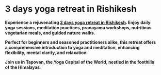 # 3 days yoga retreat in Rishikesh
**Experience a rejuvenating [3 days yoga retreat in Rishikesh](https://yogaretreatandmeditation.com/3-days-himalayan-meditation-yoga-retreat-in-rishikesh.html). Enjoy daily yoga sessions, meditation practices, pranayama workshops, nutritious vegetarian meals, and guided nature walks**. 

**Perfect for beginners and seasoned practitioners alike, this retreat offers a comprehensive introduction to yoga and meditation, enhancing flexibility, mental clarity, and relaxation**. 

**Join us in Tapovan, the Yoga Capital of the World, nestled in the foothills of the Himalayas**.
